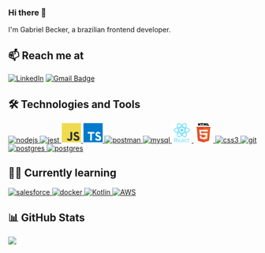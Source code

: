 ### Hi there 👋
I'm Gabriel Becker, a brazilian frontend developer.

## 📫 Reach me at
<a href="https://www.linkedin.com/in/gabriel-becker-costa/?locale=en_US" target="_blank"><img alt="LinkedIn" src="https://img.shields.io/badge/-LinkedIn-0077B5?style=for-the-badge&logo=Linkedin&logoColor=white"></a> <a href="mailto:paschelucas9@gmail.com?subject=Hello%20Lucas,">
[![Gmail Badge](https://img.shields.io/badge/Gmail-D14836?style=for-the-badge&logo=gmail&logoColor=white&link=mailto:gabeccosta@gmail.com)](mailto:gabeccosta@gmail.com)
  
## 🛠 Technologies and Tools
<p align="left">
  <a href="https://nodejs.org/en/" target="_blank" rel="noreferrer"> <img src="https://www.vectorlogo.zone/logos/nodejs/nodejs-icon.svg" alt="nodejs"     width="40" height="40"/> </a>
  <a href="https://jestjs.io/pt-BR/" target="_blank" rel="noreferrer"> <img src="https://www.vectorlogo.zone/logos/jestjsio/jestjsio-ar21.svg" alt="jest"  height="40"/> </a>  
  <a href="https://developer.mozilla.org/en-US/docs/Web/JavaScript" target="_blank" rel="noreferrer"> <img src="https://raw.githubusercontent.com/devicons/devicon/master/icons/javascript/javascript-original.svg" alt="javascript" width="40" height="40"/> </a>
  <a href="https://www.typescriptlang.org/" target="_blank" rel="noreferrer"> <img src="https://raw.githubusercontent.com/devicons/devicon/master/icons/typescript/typescript-original.svg" alt="typescript" width="40" height="40"/> </a><a href="https://postman.com" target="_blank" rel="noreferrer"> <img src="https://www.vectorlogo.zone/logos/getpostman/getpostman-icon.svg" alt="postman" width="40" height="40"/> </a>
  <a href="https://www.mysql.com/" target="_blank" rel="noreferrer"> <img src="https://www.vectorlogo.zone/logos/mysql/mysql-official.svg" alt="mysql"  height="40"/> </a>
  <a href="https://reactjs.org/" target="_blank" rel="noreferrer"> <img src="https://raw.githubusercontent.com/devicons/devicon/master/icons/react/react-original-wordmark.svg" alt="react" width="40" height="40"/> </a>
  <a href="https://www.w3.org/html/" target="_blank" rel="noreferrer"> <img src="https://raw.githubusercontent.com/devicons/devicon/master/icons/html5/html5-original-wordmark.svg" alt="html5" width="40" height="40"/> </a>
  <a href="https://www.w3schools.com/css/" target="_blank" rel="noreferrer"> <img src="https://www.vectorlogo.zone/logos/w3_css/w3_css-official.svg" alt="css3" width="40" height="40"/> </a>
  <a href="https://git-scm.com/" target="_blank" rel="noreferrer"> <img src="https://www.vectorlogo.zone/logos/git-scm/git-scm-icon.svg" alt="git" width="40" height="40"/> </a> 
  <a href="https://www.postgresql.org/" target="_blank" rel="noreferrer"> <img src="https://www.vectorlogo.zone/logos/postgresql/postgresql-icon.svg" alt="postgres" width="40" height="40"/> </a>
  <a href="https://www.python.org/" target="_blank" rel="noreferrer"> <img src="https://www.vectorlogo.zone/logos/python/python-icon.svg" alt="postgres" width="40" height="40"/> </a>
</p>
  
  
## 👨‍💻 Currently learning
<p align="left"> <a href="https://dotnet.microsoft.com/en-us/" target="_blank" rel="noreferrer"> <img src="https://www.vectorlogo.zone/logos/dotnet/dotnet-icon.svg" alt="salesforce" height="40"/> </a><a href="https://www.docker.com/" target="_blank" rel="noreferrer"> <img src="https://www.vectorlogo.zone/logos/docker/docker-official.svg" alt="docker"  height="40"/> </a> <a href="https://www.docker.com/" target="_blank" rel="noreferrer"> <img src="https://www.vectorlogo.zone/logos/kotlinlang/kotlinlang-icon.svg" alt="Kotlin"  height="40"/> 
 <a href="[https://dotnet.microsoft.com/en-us/](https://aws.amazon.com/pt/)" target="_blank" rel="noreferrer"> <img src="https://www.vectorlogo.zone/logos/amazon_aws/amazon_aws-ar21.svg" alt="AWS" height="40"/> </a></a></p>

## 📊 GitHub Stats
<div style={ display: flex }>
<!--   <img width=400em src="https://github-readme-stats.vercel.app/api?username=GabrielBeckerC&show_icons=true&theme=tokyonight&include_all_commits=true&count_private=true"/> -->
  <img width=400em src="https://github-readme-stats.vercel.app/api/top-langs/?username=GabrielBeckerC&layout=compact&hide_borders=true&langs_count=7&theme=tokyonight"/>
</div>
